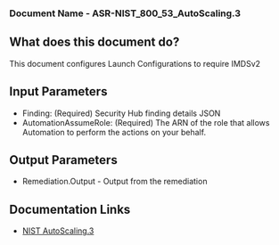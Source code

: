   ### Document Name - ASR-NIST_800_53_AutoScaling.3
  
  ## What does this document do?
  This document configures Launch Configurations to require IMDSv2
  
  ## Input Parameters
  * Finding: (Required) Security Hub finding details JSON
  * AutomationAssumeRole: (Required) The ARN of the role that allows Automation to perform the actions on your behalf.
  
  ## Output Parameters
  * Remediation.Output - Output from the remediation
  
  ## Documentation Links
  * [NIST AutoScaling.3](https://docs.aws.amazon.com/securityhub/latest/userguide/apigateway-controls.html#autoscaling-3)